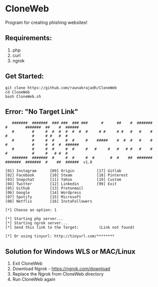 # CloneWeb
 Program for creating phishing websites!

## Requirements:
1. php
2. curl
3. ngrok

## Get Started:
```
git clone https://github.com/raunakrajadh/CloneWeb
cd CloneWeb
bash CloneWeb.sh
```
## Error: "No Target Link"
```
   #######  #######  ### ###  ### ###      #      ##    #  #######          #        #######  ##    #  ######
   #        #     #  #  #  #  #  #  #     # #     # #   #   #    #          #           #     # #   #  #     
   #        #     #  #     #  #     #    #####    #  #  #   #    #          #           #     #  #  #  ######
   #        #     #  #     #  #     #   #     #   #   # #   #    #          #           #     #   # #  #     
   #######  #######  #     #  #     #  #       #  #    ##  #######          #######  #######  #    ##  ######  v1.8

[01] Instagram      [09] Origin          [17] Gitlab
[02] Facebook       [10] Steam           [18] Pinterest
[03] Snapchat       [11] Yahoo           [19] Custom
[04] Twitter        [12] Linkedin        [99] Exit
[05] Github         [13] Protonmail
[06] Google         [14] Wordpress
[07] Spotify        [15] Microsoft
[08] Netflix        [16] InstaFollowers

[*] Choose an option: 1

[*] Starting php server...
[*] Starting ngrok server...
[*] Send this link to the Target:         (Link not found)

[*] Or using tinyurl: http://tinyurl.com/********

```
## Solution for Windows WLS or MAC/Linux
1. Exit CloneWeb
2. Download Ngrok - https://ngrok.com/download
3. Replace the Ngrok from CloneWeb directory
4. Run CloneWeb again
